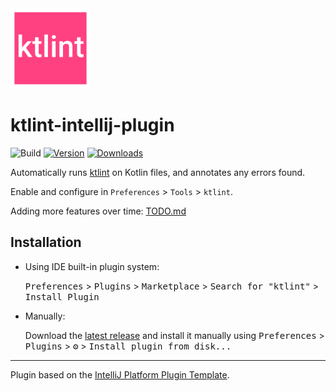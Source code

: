 <img src='/src/main/resources/META-INF/pluginIcon.svg?raw=true' alt="plugin icon" width='128' />  

# ktlint-intellij-plugin

![Build](https://github.com/nbadal/ktlint-intellij-plugin/workflows/Build/badge.svg)
[![Version](https://img.shields.io/jetbrains/plugin/v/15057.svg)](https://plugins.jetbrains.com/plugin/15057)
[![Downloads](https://img.shields.io/jetbrains/plugin/d/15057.svg)](https://plugins.jetbrains.com/plugin/15057)

<!-- Plugin description -->
Automatically runs [ktlint](https://ktlint.github.io/) on Kotlin files, and annotates any errors found.

Enable and configure in `Preferences` > `Tools` > `ktlint`.
<!-- Plugin description end -->

Adding more features over time: [TODO.md](TODO.md)

## Installation

- Using IDE built-in plugin system:
  
  <kbd>Preferences</kbd> > <kbd>Plugins</kbd> > <kbd>Marketplace</kbd> > <kbd>Search for "ktlint"</kbd> >
  <kbd>Install Plugin</kbd>
  
- Manually:

  Download the [latest release](https://github.com/nbadal/ktlint-intellij-plugin/releases/latest) and install it manually using
  <kbd>Preferences</kbd> > <kbd>Plugins</kbd> > <kbd>⚙️</kbd> > <kbd>Install plugin from disk...</kbd>


---
Plugin based on the [IntelliJ Platform Plugin Template][template].

[template]: https://github.com/JetBrains/intellij-platform-plugin-template
